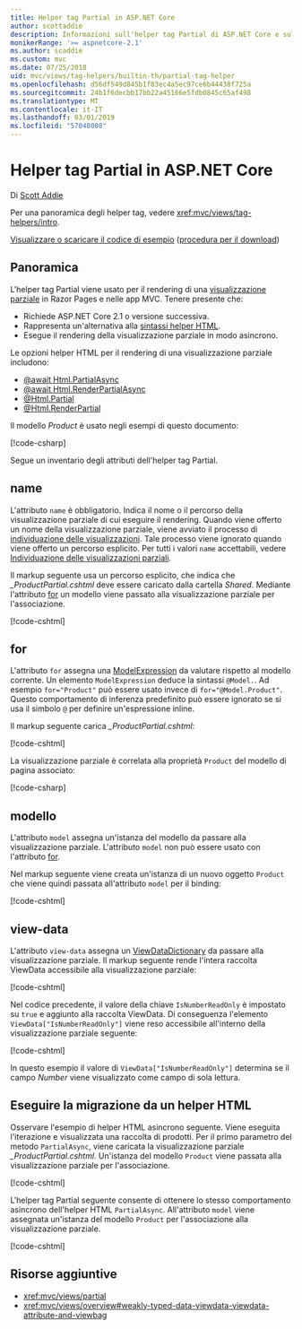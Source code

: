 ```yaml
---
title: Helper tag Partial in ASP.NET Core
author: scottaddie
description: Informazioni sull'helper tag Partial di ASP.NET Core e sul ruolo dei singoli attributi dell'helper nel rendering di una visualizzazione parziale.
monikerRange: '>= aspnetcore-2.1'
ms.author: scaddie
ms.custom: mvc
ms.date: 07/25/2018
uid: mvc/views/tag-helpers/builtin-th/partial-tag-helper
ms.openlocfilehash: d56df549d845b1f83ec4a5ec97ce6b44438f725a
ms.sourcegitcommit: 24b1f6decbb17bb22a45166e5fdb0845c65af498
ms.translationtype: MT
ms.contentlocale: it-IT
ms.lasthandoff: 03/01/2019
ms.locfileid: "57048008"
---
```

# <a name="partial-tag-helper-in-aspnet-core"></a>Helper tag Partial in ASP.NET Core

Di [Scott Addie](https://github.com/scottaddie)

Per una panoramica degli helper tag, vedere <xref:mvc/views/tag-helpers/intro>.

[Visualizzare o scaricare il codice di esempio](https://github.com/aspnet/Docs/tree/master/aspnetcore/mvc/views/tag-helpers/built-in/samples) ([procedura per il download](xref:index#how-to-download-a-sample))

## <a name="overview"></a>Panoramica

L'helper tag Partial viene usato per il rendering di una [visualizzazione parziale](xref:mvc/views/partial) in Razor Pages e nelle app MVC. Tenere presente che:

* Richiede ASP.NET Core 2.1 o versione successiva.
* Rappresenta un'alternativa alla [sintassi helper HTML](xref:mvc/views/partial#reference-a-partial-view).
* Esegue il rendering della visualizzazione parziale in modo asincrono.

Le opzioni helper HTML per il rendering di una visualizzazione parziale includono:

* [@await Html.PartialAsync](/dotnet/api/microsoft.aspnetcore.mvc.rendering.htmlhelperpartialextensions.partialasync)
* [@await Html.RenderPartialAsync](/dotnet/api/microsoft.aspnetcore.mvc.rendering.htmlhelperpartialextensions.renderpartialasync)
* [@Html.Partial](/dotnet/api/microsoft.aspnetcore.mvc.rendering.htmlhelperpartialextensions.partial)
* [@Html.RenderPartial](/dotnet/api/microsoft.aspnetcore.mvc.rendering.htmlhelperpartialextensions.renderpartial)

Il modello *Product* è usato negli esempi di questo documento:

[!code-csharp[](samples/TagHelpersBuiltIn/Models/Product.cs)]

Segue un inventario degli attributi dell'helper tag Partial.

## <a name="name"></a>name

L'attributo `name` è obbligatorio. Indica il nome o il percorso della visualizzazione parziale di cui eseguire il rendering. Quando viene offerto un nome della visualizzazione parziale, viene avviato il processo di [individuazione delle visualizzazioni](xref:mvc/views/overview#view-discovery). Tale processo viene ignorato quando viene offerto un percorso esplicito. Per tutti i valori `name` accettabili, vedere [Individuazione delle visualizzazioni parziali](xref:mvc/views/partial#partial-view-discovery).

Il markup seguente usa un percorso esplicito, che indica che *_ProductPartial.cshtml* deve essere caricato dalla cartella *Shared*. Mediante l'attributo [for](#for) un modello viene passato alla visualizzazione parziale per l'associazione.

[!code-cshtml[](samples/TagHelpersBuiltIn/Pages/Product.cshtml?name=snippet_Name)]

## <a name="for"></a>for

L'attributo `for` assegna una [ModelExpression](/dotnet/api/microsoft.aspnetcore.mvc.viewfeatures.modelexpression) da valutare rispetto al modello corrente. Un elemento `ModelExpression` deduce la sintassi `@Model.`. Ad esempio `for="Product"` può essere usato invece di `for="@Model.Product"`. Questo comportamento di inferenza predefinito può essere ignorato se si usa il simbolo `@` per definire un'espressione inline.

Il markup seguente carica *_ProductPartial.cshtml*:

[!code-cshtml[](samples/TagHelpersBuiltIn/Pages/Product.cshtml?name=snippet_For)]

La visualizzazione parziale è correlata alla proprietà `Product` del modello di pagina associato:

[!code-csharp[](samples/TagHelpersBuiltIn/Pages/Product.cshtml.cs?highlight=8)]

## <a name="model"></a>modello

L'attributo `model` assegna un'istanza del modello da passare alla visualizzazione parziale. L'attributo `model` non può essere usato con l'attributo [for](#for).

Nel markup seguente viene creata un'istanza di un nuovo oggetto `Product` che viene quindi passata all'attributo `model` per il binding:

[!code-cshtml[](samples/TagHelpersBuiltIn/Pages/Product.cshtml?name=snippet_Model)]

## <a name="view-data"></a>view-data

L'attributo `view-data` assegna un [ViewDataDictionary](/dotnet/api/microsoft.aspnetcore.mvc.viewfeatures.viewdatadictionary) da passare alla visualizzazione parziale. Il markup seguente rende l'intera raccolta ViewData accessibile alla visualizzazione parziale:

[!code-cshtml[](samples/TagHelpersBuiltIn/Pages/Product.cshtml?name=snippet_ViewData&highlight=5-)]

Nel codice precedente, il valore della chiave `IsNumberReadOnly` è impostato su `true` e aggiunto alla raccolta ViewData. Di conseguenza l'elemento `ViewData["IsNumberReadOnly"]` viene reso accessibile all'interno della visualizzazione parziale seguente:

[!code-cshtml[](samples/TagHelpersBuiltIn/Pages/Shared/_ProductViewDataPartial.cshtml?highlight=5)]

In questo esempio il valore di `ViewData["IsNumberReadOnly"]` determina se il campo *Number* viene visualizzato come campo di sola lettura.

## <a name="migrate-from-an-html-helper"></a>Eseguire la migrazione da un helper HTML

Osservare l'esempio di helper HTML asincrono seguente. Viene eseguita l'iterazione e visualizzata una raccolta di prodotti. Per il primo parametro del metodo `PartialAsync`, viene caricata la visualizzazione parziale *_ProductPartial.cshtml*. Un'istanza del modello `Product` viene passata alla visualizzazione parziale per l'associazione.

[!code-cshtml[](samples/TagHelpersBuiltIn/Pages/Products.cshtml?name=snippet_HtmlHelper&highlight=3)]

L'helper tag Partial seguente consente di ottenere lo stesso comportamento asincrono dell'helper HTML `PartialAsync`. All'attributo `model` viene assegnata un'istanza del modello `Product` per l'associazione alla visualizzazione parziale.

[!code-cshtml[](samples/TagHelpersBuiltIn/Pages/Products.cshtml?name=snippet_TagHelper&highlight=3)]

## <a name="additional-resources"></a>Risorse aggiuntive

* <xref:mvc/views/partial>
* <xref:mvc/views/overview#weakly-typed-data-viewdata-viewdata-attribute-and-viewbag>
